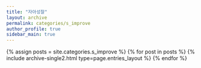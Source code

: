 ```yaml
---
title: "자아성찰"
layout: archive
permalink: categories/s_improve
author_profile: true
sidebar_main: true
---
```



{% assign posts = site.categories.s_improve %}
{% for post in posts %} {% include archive-single2.html type=page.entries_layout %} {% endfor %}
